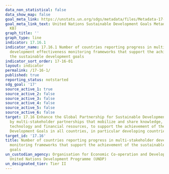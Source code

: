 ```yaml
---
data_non_statistical: false
data_show_map: false
goal_meta_link: https://unstats.un.org/sdgs/metadata/files/Metadata-17-16-01.pdf
goal_meta_link_text: United Nations Sustainable Development Goals Metadata (PDF 340
  KB)
graph_title: ''
graph_type: line
indicator: 17.16.1
indicator_name: 17.16.1 Number of countries reporting progress in multi-stakeholder
  development effectiveness monitoring frameworks that support the achievement of
  the sustainable development goals
indicator_sort_order: 17-16-01
layout: indicator
permalink: /17-16-1/
published: true
reporting_status: notstarted
sdg_goal: '17'
source_active_1: true
source_active_2: false
source_active_3: false
source_active_4: false
source_active_5: false
source_active_6: false
target: 17.16 Enhance the Global Partnership for Sustainable Development, complemented
  by multi-stakeholder partnerships that mobilize and share knowledge, expertise,
  technology and financial resources, to support the achievement of the Sustainable
  Development Goals in all countries, in particular developing countries
target_id: '17.16'
title: Number of countries reporting progress in multi-stakeholder development effectiveness
  monitoring frameworks that support the achievement of the sustainable development
  goals
un_custodian_agency: Organisation for Economic Co-operation and Development (OECD),
  United Nations Development Programme (UNDP)
un_designated_tier: Tier II
---
```

